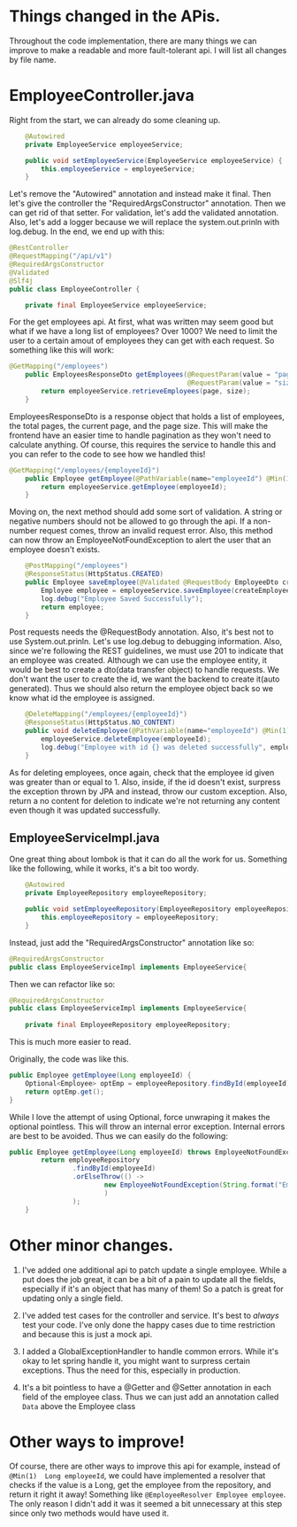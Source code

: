 # Things changed in the APis.
Throughout the code implementation, there are many things we can improve to make a readable and more fault-tolerant api. I will list all changes by file name.


# EmployeeController.java
Right from the start, we can already do some cleaning up.

```java
    @Autowired
    private EmployeeService employeeService;

    public void setEmployeeService(EmployeeService employeeService) {
        this.employeeService = employeeService;
    }
```
Let's remove the "Autowired" annotation and instead make it final. Then let's give the controller the "RequiredArgsConstructor" annotation. Then we can get rid of that setter. For validation, let's add the validated annotation. Also, let's add a logger because we will replace the system.out.prinln with log.debug. In the end, we end up with this:
```java
@RestController
@RequestMapping("/api/v1")
@RequiredArgsConstructor
@Validated
@Slf4j
public class EmployeeController {

    private final EmployeeService employeeService;
```
For the get employees api. At first, what was written may seem good but what if we have a long list of employees? Over 1000? We need to limit the user to a certain amout of employees they can get with each request. So something like this will work:
```java
@GetMapping("/employees")
    public EmployeesResponseDto getEmployees(@RequestParam(value = "page", required = false, defaultValue = "0") int page,
                                             @RequestParam(value = "size", required = false, defaultValue = "25") int size) {
        return employeeService.retrieveEmployees(page, size);
    }
```
EmployeesResponseDto is a response object that holds a list of employees, the total pages, the current page, and the page size. This will make the frontend have an easier time to handle pagination as they won't need to calculate anything. Of course, this requires the service to handle this and you can refer to the code to see how we handled this!

```java
@GetMapping("/employees/{employeeId}")
    public Employee getEmployee(@PathVariable(name="employeeId") @Min(1) Long employeeId) throws EmployeeNotFoundException {
        return employeeService.getEmployee(employeeId);
    }
```
Moving on, the next method should add some sort of validation. A string or negative numbers should not be allowed to go through the api. If a non-number request comes, throw an invalid request error. Also, this method can now throw an EmployeeNotFoundException to alert the user that an employee doesn't exists.


```java
    @PostMapping("/employees")
    @ResponseStatus(HttpStatus.CREATED)
    public Employee saveEmployee(@Validated @RequestBody EmployeeDto createEmployeeDto){
        Employee employee = employeeService.saveEmployee(createEmployeeDto);
        log.debug("Employee Saved Successfully");
        return employee;
    }
```
Post requests needs the @RequestBody annotation. Also, it's best not to use System.out.prinln. Let's use log.debug to debugging information. 
Also, since we're following the REST guidelines, we must use 201 to indicate that an employee was created. 
Although we can use the employee entity, it would be best to create a dto(data transfer object) to handle requests. We don't want the user to create the id, we want the backend to create it(auto generated). Thus we should also return the employee object back so we know what id the employee is assigned.
```java
    @DeleteMapping("/employees/{employeeId}")
    @ResponseStatus(HttpStatus.NO_CONTENT)
    public void deleteEmployee(@PathVariable(name="employeeId") @Min(1) Long employeeId) throws EmployeeNotFoundException{
        employeeService.deleteEmployee(employeeId);
        log.debug("Employee with id {} was deleted successfully", employeeId);
    }
```

As for deleting employees,  once again, check that the employee id given was greater than or equal to 1. Also, inside, if the id doesn't exist, surpress the exception thrown by JPA and instead, throw our custom exception. Also, return a no content for deletion to indicate we're not returning any content even though it was updated successfully.

## EmployeeServiceImpl.java
One great thing about lombok is that it can do all the work for us.
Something like the following, while it works, it's a bit too wordy.
```java
    @Autowired
    private EmployeeRepository employeeRepository;

    public void setEmployeeRepository(EmployeeRepository employeeRepository) {
        this.employeeRepository = employeeRepository;
    }
```
Instead, just add the "RequiredArgsConstructor" annotation like so:
```java
@RequiredArgsConstructor
public class EmployeeServiceImpl implements EmployeeService{
```
Then we can refactor like so:
```java
@RequiredArgsConstructor
public class EmployeeServiceImpl implements EmployeeService{
    
    private final EmployeeRepository employeeRepository;
```
This is much more easier to read.


Originally, the code was like this. 
```java
public Employee getEmployee(Long employeeId) {
    Optional<Employee> optEmp = employeeRepository.findById(employeeId);
    return optEmp.get();
}
```
While I love the attempt of using Optional, force unwraping it makes the optional pointless. This will throw an internal error exception. Internal errors are best to be avoided. Thus we can easily do the following:
```java
public Employee getEmployee(Long employeeId) throws EmployeeNotFoundException {
        return employeeRepository
                .findById(employeeId)
                .orElseThrow(() ->
                        new EmployeeNotFoundException(String.format("Employee with id: %d not found", employeeId)
                        )
                );
    }
```


# Other minor changes.

1. I've added one additional api to patch update a single employee. While a put does the job great, it can be a bit of a pain to update all the fields, especially if it's an object that has many of them! So a patch is great for updating only a single field.

2. I've added test cases for the controller and service. It's best to *always* test your code. I've only done the happy cases due to time 
restriction and because this is just a mock api.

3. I added a GlobalExceptionHandler to handle common errors. While it's okay to let spring handle it, you might want to surpress certain exceptions. Thus the need for this, especially in production.

4. It's a bit pointless to have a @Getter and @Setter annotation in each field of the employee class. Thus we can just add an annotation called `Data` above the Employee class

# Other ways to improve!
Of course, there are other ways to improve this api for example, instead of `@Min(1)  Long employeeId`, we could have implemented a resolver that checks if the value is a Long, get the employee from the repository, and return it right it away! Something like `@EmployeeResolver Employee employee`. The only reason I didn't add it was it seemed a bit unnecessary at this step since only two methods would have used it. 